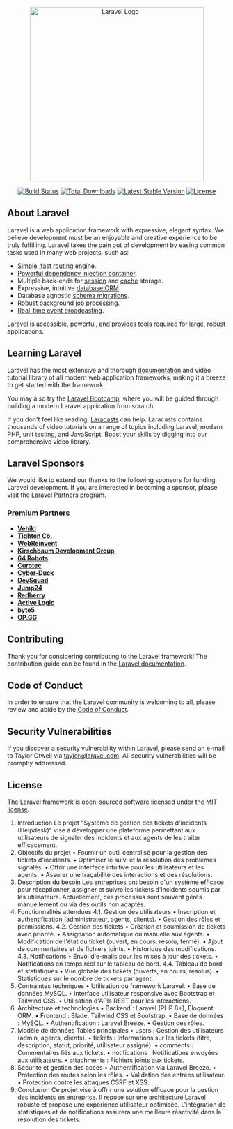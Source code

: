 <p align="center"><a href="https://laravel.com" target="_blank"><img src="https://raw.githubusercontent.com/laravel/art/master/logo-lockup/5%20SVG/2%20CMYK/1%20Full%20Color/laravel-logolockup-cmyk-red.svg" width="400" alt="Laravel Logo"></a></p>

<p align="center">
<a href="https://github.com/laravel/framework/actions"><img src="https://github.com/laravel/framework/workflows/tests/badge.svg" alt="Build Status"></a>
<a href="https://packagist.org/packages/laravel/framework"><img src="https://img.shields.io/packagist/dt/laravel/framework" alt="Total Downloads"></a>
<a href="https://packagist.org/packages/laravel/framework"><img src="https://img.shields.io/packagist/v/laravel/framework" alt="Latest Stable Version"></a>
<a href="https://packagist.org/packages/laravel/framework"><img src="https://img.shields.io/packagist/l/laravel/framework" alt="License"></a>
</p>

## About Laravel

Laravel is a web application framework with expressive, elegant syntax. We believe development must be an enjoyable and creative experience to be truly fulfilling. Laravel takes the pain out of development by easing common tasks used in many web projects, such as:

- [Simple, fast routing engine](https://laravel.com/docs/routing).
- [Powerful dependency injection container](https://laravel.com/docs/container).
- Multiple back-ends for [session](https://laravel.com/docs/session) and [cache](https://laravel.com/docs/cache) storage.
- Expressive, intuitive [database ORM](https://laravel.com/docs/eloquent).
- Database agnostic [schema migrations](https://laravel.com/docs/migrations).
- [Robust background job processing](https://laravel.com/docs/queues).
- [Real-time event broadcasting](https://laravel.com/docs/broadcasting).

Laravel is accessible, powerful, and provides tools required for large, robust applications.

## Learning Laravel

Laravel has the most extensive and thorough [documentation](https://laravel.com/docs) and video tutorial library of all modern web application frameworks, making it a breeze to get started with the framework.

You may also try the [Laravel Bootcamp](https://bootcamp.laravel.com), where you will be guided through building a modern Laravel application from scratch.

If you don't feel like reading, [Laracasts](https://laracasts.com) can help. Laracasts contains thousands of video tutorials on a range of topics including Laravel, modern PHP, unit testing, and JavaScript. Boost your skills by digging into our comprehensive video library.

## Laravel Sponsors

We would like to extend our thanks to the following sponsors for funding Laravel development. If you are interested in becoming a sponsor, please visit the [Laravel Partners program](https://partners.laravel.com).

### Premium Partners

- **[Vehikl](https://vehikl.com/)**
- **[Tighten Co.](https://tighten.co)**
- **[WebReinvent](https://webreinvent.com/)**
- **[Kirschbaum Development Group](https://kirschbaumdevelopment.com)**
- **[64 Robots](https://64robots.com)**
- **[Curotec](https://www.curotec.com/services/technologies/laravel/)**
- **[Cyber-Duck](https://cyber-duck.co.uk)**
- **[DevSquad](https://devsquad.com/hire-laravel-developers)**
- **[Jump24](https://jump24.co.uk)**
- **[Redberry](https://redberry.international/laravel/)**
- **[Active Logic](https://activelogic.com)**
- **[byte5](https://byte5.de)**
- **[OP.GG](https://op.gg)**

## Contributing

Thank you for considering contributing to the Laravel framework! The contribution guide can be found in the [Laravel documentation](https://laravel.com/docs/contributions).

## Code of Conduct

In order to ensure that the Laravel community is welcoming to all, please review and abide by the [Code of Conduct](https://laravel.com/docs/contributions#code-of-conduct).

## Security Vulnerabilities

If you discover a security vulnerability within Laravel, please send an e-mail to Taylor Otwell via [taylor@laravel.com](mailto:taylor@laravel.com). All security vulnerabilities will be promptly addressed.

## License

The Laravel framework is open-sourced software licensed under the [MIT license](https://opensource.org/licenses/MIT).


1. Introduction
Le projet "Système de gestion des tickets d'incidents (Helpdesk)" vise à développer une plateforme permettant aux utilisateurs de signaler des incidents et aux agents de les traiter efficacement.
2. Objectifs du projet
•	Fournir un outil centralisé pour la gestion des tickets d'incidents.
•	Optimiser le suivi et la résolution des problèmes signalés.
•	Offrir une interface intuitive pour les utilisateurs et les agents.
•	Assurer une traçabilité des interactions et des résolutions.
3. Description du besoin
Les entreprises ont besoin d'un système efficace pour réceptionner, assigner et suivre les tickets d'incidents soumis par les utilisateurs. Actuellement, ces processus sont souvent gérés manuellement ou via des outils non adaptés.
4. Fonctionnalités attendues
4.1. Gestion des utilisateurs
•	Inscription et authentification (administrateur, agents, clients).
•	Gestion des rôles et permissions.
4.2. Gestion des tickets
•	Création et soumission de tickets avec priorité.
•	Assignation automatique ou manuelle aux agents.
•	Modification de l'état du ticket (ouvert, en cours, résolu, fermé).
•	Ajout de commentaires et de fichiers joints.
•	Historique des modifications.
4.3. Notifications
•	Envoi d'e-mails pour les mises à jour des tickets.
•	Notifications en temps réel sur le tableau de bord.
4.4. Tableau de bord et statistiques
•	Vue globale des tickets (ouverts, en cours, résolus).
•	Statistiques sur le nombre de tickets par agent.
5. Contraintes techniques
•	Utilisation du framework Laravel.
•	Base de données MySQL.
•	Interface utilisateur responsive avec Bootstrap et Tailwind CSS.
•	Utilisation d'APIs REST pour les interactions.
6. Architecture et technologies
•	Backend : Laravel (PHP 8+), Eloquent ORM.
•	Frontend : Blade, Tailwind CSS et Bootstrap.
•	Base de données : MySQL.
•	Authentification : Laravel Breeze.
•	Gestion des rôles.
7. Modèle de données
Tables principales
•	users : Gestion des utilisateurs (admin, agents, clients).
•	tickets : Informations sur les tickets (titre, description, statut, priorité, utilisateur assigné).
•	comments : Commentaires liés aux tickets.
•	notifications : Notifications envoyées aux utilisateurs.
•	attachments : Fichiers joints aux tickets.
8. Sécurité et gestion des accès
•	Authentification via Laravel Breeze.
•	Protection des routes selon les rôles.
•	Validation des entrées utilisateur.
•	Protection contre les attaques CSRF et XSS.
9. Conclusion
Ce projet vise à offrir une solution efficace pour la gestion des incidents en entreprise. Il repose sur une architecture Laravel robuste et propose une expérience utilisateur optimisée. L'intégration de statistiques et de notifications assurera une meilleure réactivité dans la résolution des tickets.

